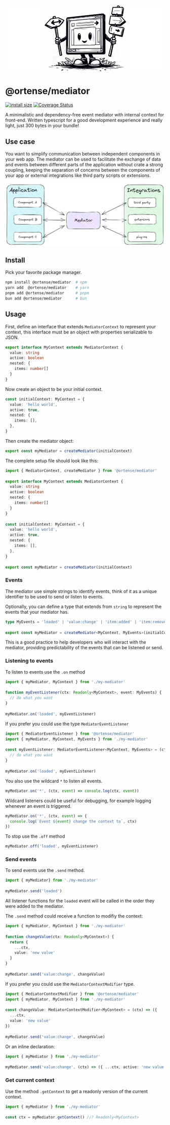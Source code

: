 ![Mediator banner - the mediator mascot generated by dall-e 2](https://raw.githubusercontent.com/ortense/mediator/main/media/mediator.jpg)

# @ortense/mediator

[![install size](https://packagephobia.com/badge?p=@ortense/mediator)](https://packagephobia.com/result?p=@ortense/mediator) [![Coverage Status](https://coveralls.io/repos/github/ortense/mediator/badge.svg?branch=github-actions)](https://coveralls.io/github/ortense/mediator?branch=github-actions)

A minimalistic and dependency-free event mediator with internal context for front-end.
Written typescript for a good development experience and really light, just 300 bytes in your bundle!

## Use case

You want to simplify communication between independent components in your web app. The mediator can be used to facilitate the exchange of data and events between different parts of the application without crate a strong coupling, keeping the separation of concerns between the components of your app or external integrations like third party scripts or extensions.

![Mediator flow chart - made in excalidraw.com](https://raw.githubusercontent.com/ortense/mediator/main/media/flow.png)

## Install

Pick your favorite package manager.

```sh
npm install @ortense/mediator  # npm
yarn add  @ortense/mediator    # yarn
pnpm add @ortense/mediator     # pnpm
bun add @ortense/mediator      # bun
```

## Usage

First, define an interface that extends `MediatorContext` to represent your context, this interface must be an object with properties serializable to JSON.

```typescript
export interface MyContext extends MediatorContext {
  value: string
  active: boolean
  nested: {
    items: number[]
  }
}
```
Now create an object to be your initial context.

```typescript
const initialContext: MyContext = {
  value: 'hello world',
  active: true,
  nested: {
    items: [],
  },
}
```

Then create the mediator object:

```typescript
export const myMediator = createMediator(initialContext)
```

The complete setup file should look like this:

```typescript
import { MediatorContext, createMediator } from '@ortense/mediator'

export interface MyContext extends MediatorContext {
  value: string
  active: boolean
  nested: {
    items: number[]
  }
}

const initialContext: MyContext = {
  value: 'hello world',
  active: true,
  nested: {
    items: [],
  },
}

export const myMediator = createMediator(initialContext)
```

### Events

The mediator use simple strings to identify events, think of it as a unique identifier to be used to send or listen to events.

Optionally, you can define a type that extends from `string` to represent the events that your mediator has.

```typescript
type MyEvents = 'loaded' | 'value:change' | 'item:added' | 'item:removed'

export const myMediator = createMediator<MyContext, MyEvents>(initialContext)
```

This is a good practice to help developers who will interact with the mediator, providing predictability of the events that can be listened or send.

### Listening to events

To listen to events use the `.on` method

```typescript
import { myMediator, MyContext } from './my-mediator'

function myEventListener(ctx: Readonly<MyContext>, event: MyEvents) {
  // do what you want
}

myMediator.on('loaded', myEventListener)
```

If you prefer you could use the type `MediatorEventListener`

```typescript
import { MediatorEventListener } from '@ortense/mediator'
import { myMediator, MyContext, MyEvents } from './my-mediator'

const myEventListener: MediatorEventListener<MyContext, MyEvents> = (ctx, event) => {
  // do what you want
}

myMediator.on('loaded', myEventListener)
```

You also use the wildcard `*` to listen all events.

```typescript
myMediator.on('*', (ctx, event) => console.log(ctx, event))
```

Wildcard listeners could be useful for debugging, for example logging whenever an event is triggered.

```typescript
myMediator.on('*', (ctx, event) => {
  console.log(`Event ${event} change the context to`, ctx)
})
```

To stop use the `.off` method

```typescript
myMediator.off('loaded', myEventListener)
```

### Send events

To send events use the `.send` method.

```typescript
import { myMediator} from './my-mediator'

myMediator.send('loaded')
```

All listener functions for the `loaded` event will be called in the order they were added to the mediator.

The `.send` method could receive a function to modifiy the context:

```typescript
import { myMediator, MyContext } from './my-mediator'

function changeValue(ctx: Readonly<MyContext>) {
  return {
    ...ctx,
    value: 'new value'
  }
}

myMediator.send('value:change', changeValue)
```

If you prefer you could use the `MediatorContextModifier` type.

```typescript
import { MediatorContextModifier } from '@ortense/mediator'
import { myMediator, MyContext } from './my-mediator'

const changeValue: MediatorContextModifier<MyContext> = (ctx) => ({
  ...ctx,
  value: 'new value'
})

myMediator.send('value:change', changeValue)
```

Or an inline declaration:

```typescript
import { myMediator } from './my-mediator'

myMediator.send('value:change', (ctx) => ({ ...ctx, active: 'new value }))
```

### Get current context

Use the method `.getContext` to get a readonly version of the current context.

```typescript
import { myMediator } from './my-mediator'

const ctx = myMediator.getContext() //? Readonly<MyContext>
```
